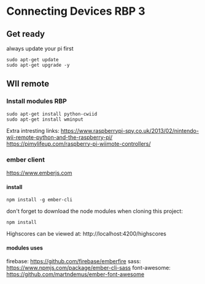 # Connecting Devices RBP 3
## Get ready
always update your pi first
```
sudo apt-get update
sudo apt-get upgrade -y
```


## WII remote
### Install modules RBP
```
sudo apt-get install python-cwiid
sudo apt-get install wminput
```

Extra intresting links:
https://www.raspberrypi-spy.co.uk/2013/02/nintendo-wii-remote-python-and-the-raspberry-pi/
https://pimylifeup.com/raspberry-pi-wiimote-controllers/

### ember client
https://www.emberjs.com
#### install
```
npm install -g ember-cli
```
don't forget to download the node modules when cloning this project:
```
npm install
```
Highscores can be viewed at: http://localhost:4200/highscores
#### modules uses
firebase: https://github.com/firebase/emberfire
sass: https://www.npmjs.com/package/ember-cli-sass
font-awesome: https://github.com/martndemus/ember-font-awesome